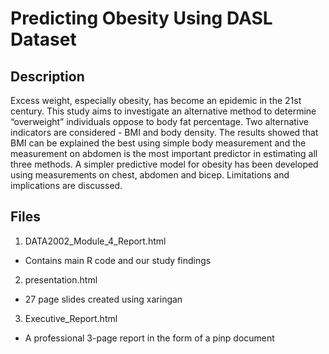 Predicting Obesity Using DASL Dataset
=======================================

Description
-------------------
Excess weight, especially obesity, has become an epidemic in the 21st century. This study aims to investigate an alternative method to determine “overweight” individuals oppose to body fat percentage. Two alternative indicators are considered - BMI and body density. The results showed that BMI can be explained the best using simple body measurement and the measurement on abdomen is the most important predictor in estimating all three methods. A simpler predictive model for obesity has been developed using measurements on chest, abdomen and bicep. Limitations and implications are discussed.

Files
-------------------
1. DATA2002_Module_4_Report.html
  - Contains main R code and our study findings

2. presentation.html
  - 27 page slides created using xaringan

3. Executive_Report.html
  - A professional 3-page report in the form of a pinp document
